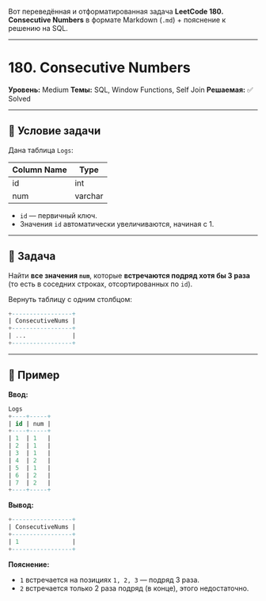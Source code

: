 Вот переведённая и отформатированная задача **LeetCode 180. Consecutive Numbers** в формате Markdown (`.md`) + пояснение к решению на SQL.

---

# 180. Consecutive Numbers

**Уровень:** Medium
**Темы:** SQL, Window Functions, Self Join
**Решаемая:** ✅ Solved

---

## 📘 Условие задачи

Дана таблица `Logs`:

| Column Name | Type    |
| ----------- | ------- |
| id          | int     |
| num         | varchar |

* `id` — первичный ключ.
* Значения `id` автоматически увеличиваются, начиная с 1.

---

## 🎯 Задача

Найти **все значения `num`**, которые **встречаются подряд хотя бы 3 раза** (то есть в соседних строках, отсортированных по `id`).

Вернуть таблицу с одним столбцом:

```sql
+-----------------+
| ConsecutiveNums |
+-----------------+
| ...             |
+-----------------+
```

---

## 🧪 Пример

**Ввод:**

```sql
Logs
+----+-----+
| id | num |
+----+-----+
| 1  | 1   |
| 2  | 1   |
| 3  | 1   |
| 4  | 2   |
| 5  | 1   |
| 6  | 2   |
| 7  | 2   |
+----+-----+
```

**Вывод:**

```sql
+-----------------+
| ConsecutiveNums |
+-----------------+
| 1               |
+-----------------+
```

**Пояснение:**

* `1` встречается на позициях `1, 2, 3` — подряд 3 раза.
* `2` встречается только 2 раза подряд (в конце), этого недостаточно.
